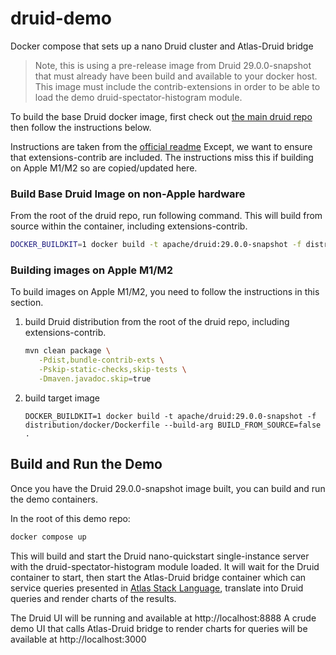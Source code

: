 # druid-demo
Docker compose that sets up a nano Druid cluster and Atlas-Druid bridge

> Note, this is using a pre-release image from Druid 29.0.0-snapshot that must already
have been build and available to your docker host. This image must include the contrib-extensions
in order to be able to load the demo druid-spectator-histogram module.

To build the base Druid docker image, first check out [the main druid repo](https://github.com/apache/druid) then follow the instructions below.

Instructions are taken from the [official readme](https://github.com/apache/druid/blob/master/distribution/docker/README.md)
Except, we want to ensure that extensions-contrib are included. The instructions miss this if building on Apple M1/M2 so are copied/updated here.

### Build Base Druid Image on non-Apple hardware

From the root of the druid repo, run following command. This will build from source within the container, including extensions-contrib.

```bash
DOCKER_BUILDKIT=1 docker build -t apache/druid:29.0.0-snapshot -f distribution/docker/Dockerfile .
```

### Building images on Apple M1/M2
To build images on Apple M1/M2, you need to follow the instructions in this section.

1. build Druid distribution from the root of the druid repo, including extensions-contrib.
   ```bash
   mvn clean package \
      -Pdist,bundle-contrib-exts \
      -Pskip-static-checks,skip-tests \
      -Dmaven.javadoc.skip=true
   ```
2. build target image
   ```
   DOCKER_BUILDKIT=1 docker build -t apache/druid:29.0.0-snapshot -f distribution/docker/Dockerfile --build-arg BUILD_FROM_SOURCE=false .
   ```

## Build and Run the Demo
Once you have the Druid 29.0.0-snapshot image built, you can build and run the demo containers.

In the root of this demo repo:

```bash
docker compose up
```

This will build and start the Druid nano-quickstart single-instance server with the druid-spectator-histogram module loaded.
It will wait for the Druid container to start, then start the Atlas-Druid bridge container which can service queries presented in [Atlas Stack Language](https://netflix.github.io/atlas-docs/asl/tutorial/), translate into Druid queries and render charts of the results.

The Druid UI will be running and available at http://localhost:8888
A crude demo UI that calls Atlas-Druid bridge to render charts for queries will be available at http://localhost:3000
